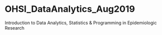 # OHSI_DataAnalytics_Aug2019
Introduction to Data Analytics, Statistics &amp; Programming in Epidemiologic Research
